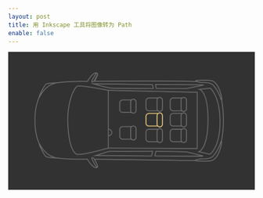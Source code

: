 ```yaml
---
layout: post
title: 用 Inkscape 工具将图像转为 Path
enable: false
---
```


<img src="/images/top-view-of-car-with-seats.png" width="%80">

